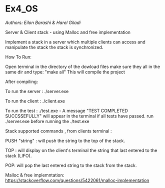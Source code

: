 # Ex4_OS


*Authors: Eilon Barashi & Harel Giladi*


Server & Client stack - using Malloc and free implementation

Implement a stack in a server which multiple clients can access and manipulate the stack the stack is synchronized.

How To Run:

Open terminal in the directory of the dowload files make sure they all in the same dir and type: "make all" This will compile the project

After compiling:

To run the server : ./server.exe

To run the client : ./client.exe

To run the test : ./test.exe - A message "TEST COMPLETED SUCCSSEFULLY" will appear in the terminal if all tests have passed.
run ./server.exe before running the ./test.exe

Stack supported commands , from clients terminal :

PUSH "string" : will push the string to the top of the stack.

TOP : will display on the client's terminal the string that last entered to the stack (LIFO).

POP: will pop the last entered string to the stack from the stack.


Malloc & free implemntation: https://stackoverflow.com/questions/5422061/malloc-implementation
